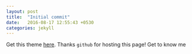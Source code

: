 ```yaml
---
layout: post
title:  "Initial commit"
date:   2016-08-17 12:55:43 +0530
categories: jekyll
---
```

Get this theme [here][theme-github]. Thanks `github` for hosting this page! 
Get to know me 
<br />
<br />
<br />
      <center><a href="http://facebook.com/rishi25m"><i class="fa fa-facebook"></i></a> &nbsp; &nbsp; &nbsp;<a href="http://github.com/rishimi"><i class="fa fa-github"></i></a>&nbsp; &nbsp; &nbsp;<a href="/RishiMishra.PDF"><i class="fa fa-file-pdf-o" aria-hidden="true"></i></a></center>

[theme-github]: https://github.com/hemangsk/DevJournal
